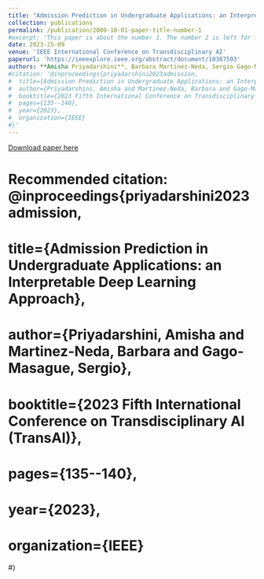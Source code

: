 ```yaml
---
title: "Admission Prediction in Undergraduate Applications: an Interpretable Deep Learning Approach"
collection: publications
permalink: /publication/2009-10-01-paper-title-number-1
#excerpt: 'This paper is about the number 1. The number 2 is left for future work.'
date: 2023-25-09
venue: 'IEEE International Conference on Transdisciplinary AI'
paperurl: 'https://ieeexplore.ieee.org/abstract/document/10387593'
authors: **Amisha Priyadarshini**, Barbara Martinez-Neda, Sergio Gago-Masague 
#citation: '@inproceedings{priyadarshini2023admission,
#  title={Admission Prediction in Undergraduate Applications: an Interpretable Deep Learning Approach},
#  author={Priyadarshini, Amisha and Martinez-Neda, Barbara and Gago-Masague, Sergio},
#  booktitle={2023 Fifth International Conference on Transdisciplinary AI (TransAI)},
#  pages={135--140},
#  year={2023},
#  organization={IEEE}
#}'
---
```


[Download paper here](http://academicpages.github.io/files/Paper_1.pdf)

# Recommended citation: @inproceedings{priyadarshini2023admission,
#  title={Admission Prediction in Undergraduate Applications: an Interpretable Deep Learning Approach},
#  author={Priyadarshini, Amisha and Martinez-Neda, Barbara and Gago-Masague, Sergio},
#  booktitle={2023 Fifth International Conference on Transdisciplinary AI (TransAI)},
#  pages={135--140},
#  year={2023},
#  organization={IEEE}
#}
